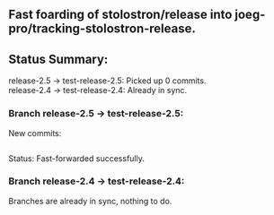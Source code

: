 ## Fast foarding of stolostron/release into joeg-pro/tracking-stolostron-release.

## Status Summary:

release-2.5 -> test-release-2.5: Picked up 0 commits.  
release-2.4 -> test-release-2.4: Already in sync.  

### Branch release-2.5 -> test-release-2.5:

New commits:

```
```

Status: Fast-forwarded successfully.

### Branch release-2.4 -> test-release-2.4:

Branches are already in sync, nothing to do.
